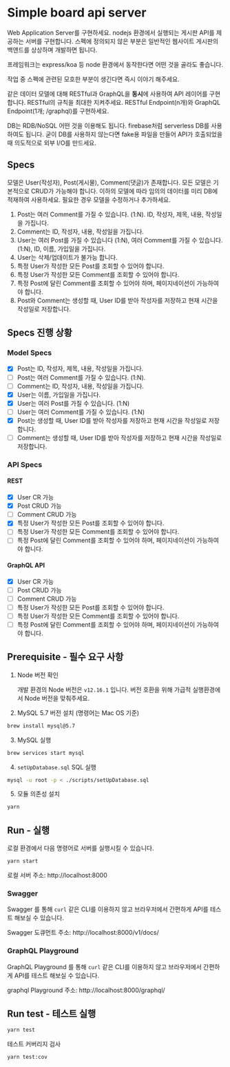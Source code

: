 # Simple board api server

Web Application Server를 구현하세요. nodejs 환경에서 실행되는 게시판 API를 제공하는 서버를 구현합니다.
스펙에 정의되지 않은 부분은 일반적인 웹사이트 게시판의 백앤드를 상상하며 개발하면 됩니다.

프레임워크는 express/koa 등 node 환경에서 동작한다면 어떤 것을 골라도 좋습니다.

작업 중 스펙에 관련된 모호한 부분이 생긴다면 즉시 이야기 해주세요.

같은 데이터 모델에 대해 RESTful과 GraphQL을 **동시**에 사용하여 API 레이어를 구현합니다. RESTful의 규칙을 최대한 지켜주세요. RESTful Endpoint(n개)와 GraphQL Endpoint(1개; /graphql)를 구현하세요.

DB는 RDB/NoSQL 어떤 것을 이용해도 됩니다. firebase처럼 serverless DB를 사용하여도 됩니다. 굳이 DB를 사용하지 않는다면 fake용 파일을 만들어 API가 호출되었을 때 의도적으로 외부 I/O를 만드세요.

## Specs

모델은 User(작성자), Post(게시물), Comment(댓글)가 존재합니다. 모든 모델은 기본적으로 CRUD가 가능해야 합니다. 이하의 모델에 따라 임의의 데이터를 미리 DB에 적재하여 사용하세요. 필요한 경우 모델을 수정하거나 추가하세요.

1. Post는 여러 Comment를 가질 수 있습니다. (1:N). ID, 작성자, 제목, 내용, 작성일을 가집니다.
2. Comment는 ID, 작성자, 내용, 작성일을 가집니다.
3. User는 여러 Post를 가질 수 있습니다 (1:N), 여러 Comment를 가질 수 있습니다. (1:N), ID, 이름, 가입일을 가집니다.
4. User는 삭제/업데이트가 불가능 합니다.
5. 특정 User가 작성한 모든 Post를 조회할 수 있어야 합니다.
6. 특정 User가 작성한 모든 Comment를 조회할 수 있어야 합니다.
7. 특정 Post에 달린 Comment를 조회할 수 있어야 하며, 페이지네이션이 가능하여야 합니다.
8. Post와 Comment는 생성할 때, User ID를 받아 작성자를 저장하고 현재 시간을 작성일로 저장합니다.

## Specs 진행 상황

### Model Specs

- [x] Post는 ID, 작성자, 제목, 내용, 작성일을 가집니다.
- [ ] Post는 여러 Comment를 가질 수 있습니다. (1:N).
- [ ] Comment는 ID, 작성자, 내용, 작성일을 가집니다.
- [x] User는 이름, 가입일을 가집니다.
- [x] User는 여러 Post를 가질 수 있습니다. (1:N)
- [ ] User는 여러 Comment를 가질 수 있습니다. (1:N)
- [x] Post는 생성할 때, User ID를 받아 작성자를 저장하고 현재 시간을 작성일로 저장합니다.
- [ ] Comment는 생성할 때, User ID를 받아 작성자를 저장하고 현재 시간을 작성일로 저장합니다.

### API Specs

#### REST

- [x] User CR 가능
- [x] Post CRUD 가능
- [ ] Comment CRUD 가능
- [x] 특정 User가 작성한 모든 Post를 조회할 수 있어야 합니다.
- [ ] 특정 User가 작성한 모든 Comment를 조회할 수 있어야 합니다.
- [ ] 특정 Post에 달린 Comment를 조회할 수 있어야 하며, 페이지네이션이 가능하여야 합니다.

#### GraphQL API

- [x] User CR 가능
- [ ] Post CRUD 가능
- [ ] Comment CRUD 가능
- [ ] 특정 User가 작성한 모든 Post를 조회할 수 있어야 합니다.
- [ ] 특정 User가 작성한 모든 Comment를 조회할 수 있어야 합니다.
- [ ] 특정 Post에 달린 Comment를 조회할 수 있어야 하며, 페이지네이션이 가능하여야 합니다.

## Prerequisite - 필수 요구 사항

1. Node 버전 확인
   
   개발 환경의 Node 버전은 `v12.16.1` 입니다. 버전 호환을 위해 가급적 실행환경에서 Node 버전을 맞춰주세요.


2. MySQL 5.7 버전 설치 (명령어는 Mac OS 기준)

```bash
brew install mysql@5.7
```

3. MySQL 실행

```bash
brew services start mysql
```

4. `setUpDatabase.sql` SQL 실행

```bash
mysql -u root -p < ./scripts/setUpDatabase.sql
```

5. 모듈 의존성 설치

```bash
yarn
```

## Run - 실행

로컬 환경에서 다음 명령어로 서버를 실행시킬 수 있습니다.

```bash
yarn start
```

로컬 서버 주소: http://localhost:8000

### Swagger

Swagger 를 통해 `curl` 같은 CLI를 이용하지 않고 브라우저에서 간편하게 API를 테스트 해보실 수 있습니다.

Swagger 도큐먼트 주소: http://localhost:8000/v1/docs/

### GraphQL Playground

GraphQL Playground 를 통해 `curl` 같은 CLI를 이용하지 않고 브라우저에서 간편하게 API를 테스트 해보실 수 있습니다.

graphql Playground 주소: http://localhost:8000/graphql/


## Run test - 테스트 실행

```bash
yarn test
```

테스트 커버리지 검사

```bash
yarn test:cov
```
